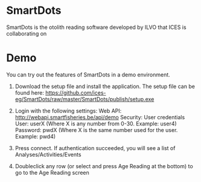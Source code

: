 # SmartDots
SmartDots is the otolith reading software developed by ILVO that ICES is collaborating on

# Demo
You can try out the features of SmartDots in a demo environment.

1. Download the setup file and install the application. The setup file can be found here:
https://github.com/ices-eg/SmartDots/raw/master/SmartDots/publish/setup.exe

2. Login with the following settings:
Web API: http://webapi.smartfisheries.be/api/demo
Security: User credentials
User: userX   (Where X is any number from 0-30. Example: user4)
Password: pwdX (Where X is the same number used for the user. Example: pwd4)

3. Press connect. If authentication succeeded, you will see a list of Analyses/Activities/Events

4. Doubleclick any row (or select and press Age Reading at the bottom) to go to the Age Reading screen
